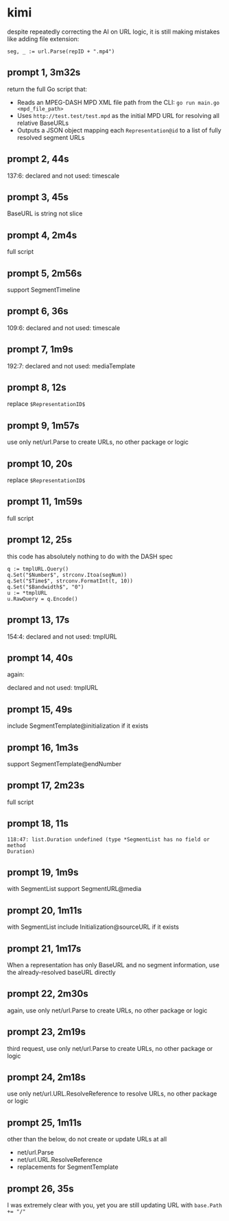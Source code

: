 # kimi

despite repeatedly correcting the AI on URL logic, it is still making mistakes
like adding file extension:

~~~
seg, _ := url.Parse(repID + ".mp4")
~~~

## prompt 1, 3m32s

return the full Go script that:
- Reads an MPEG-DASH MPD XML file path from the CLI: `go run main.go <mpd_file_path>`
- Uses `http://test.test/test.mpd` as the initial MPD URL for resolving all relative BaseURLs
- Outputs a JSON object mapping each `Representation@id` to a list of fully resolved segment URLs

## prompt 2, 44s

137:6: declared and not used: timescale

## prompt 3, 45s

BaseURL is string not slice

## prompt 4, 2m4s

full script

## prompt 5, 2m56s

support SegmentTimeline

## prompt 6, 36s

109:6: declared and not used: timescale

## prompt 7, 1m9s

192:7: declared and not used: mediaTemplate

## prompt 8, 12s

replace `$RepresentationID$`

## prompt 9, 1m57s

use only net/url.Parse to create URLs, no other package or logic

## prompt 10, 20s

replace `$RepresentationID$`

## prompt 11, 1m59s

full script

## prompt 12, 25s

this code has absolutely nothing to do with the DASH spec

~~~
q := tmplURL.Query()
q.Set("$Number$", strconv.Itoa(segNum))
q.Set("$Time$", strconv.FormatInt(t, 10))
q.Set("$Bandwidth$", "0")
u := *tmplURL
u.RawQuery = q.Encode()
~~~

## prompt 13, 17s

154:4: declared and not used: tmplURL

## prompt 14, 40s

again:

declared and not used: tmplURL

## prompt 15, 49s

include SegmentTemplate@initialization if it exists

## prompt 16, 1m3s

support SegmentTemplate@endNumber

## prompt 17, 2m23s

full script

## prompt 18, 11s

~~~
118:47: list.Duration undefined (type *SegmentList has no field or method
Duration)
~~~

## prompt 19, 1m9s

with SegmentList support SegmentURL@media

## prompt 20, 1m11s

with SegmentList include Initialization@sourceURL if it exists

## prompt 21, 1m17s

When a representation has only BaseURL and no segment information, use the
already-resolved baseURL directly

## prompt 22, 2m30s

again, use only net/url.Parse to create URLs, no other package or logic

## prompt 23, 2m19s

third request, use only net/url.Parse to create URLs, no other package or logic

## prompt 24, 2m18s

use only net/url.URL.ResolveReference to resolve URLs, no other package or logic

## prompt 25, 1m11s

other than the below, do not create or update URLs at all

- net/url.Parse
- net/url.URL.ResolveReference
- replacements for SegmentTemplate

## prompt 26, 35s

I was extremely clear with you, yet you are still updating URL with
`base.Path += "/"`
